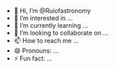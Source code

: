 - 👋 Hi, I’m @Ruiofastronomy
- 👀 I’m interested in ...
- 🌱 I’m currently learning ...
- 💞️ I’m looking to collaborate on ...
- 📫 How to reach me ...
- 😄 Pronouns: ...
- ⚡ Fun fact: ...

<!---
Ruiofastronomy/Ruiofastronomy is a ✨ special ✨ repository because its `README.md` (this file) appears on your GitHub profile.
You can click the Preview link to take a look at your changes.
--->
